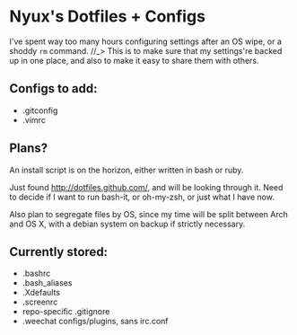 # Nyux's Dotfiles + Configs

I've spent way too many hours configuring settings after an OS wipe, or a shoddy `rm` command. //_> This is to make sure that my settings're backed up in one place, and also to make it easy to share them with others.


## Configs to add:

* .gitconfig
* .vimrc

## Plans?

An install script is on the horizon, either written in bash or ruby.

Just found <http://dotfiles.github.com/>, and will be looking through it. Need to decide if I want to run bash-it, or oh-my-zsh, or just what I have now.

Also plan to segregate files by OS, since my time will be split between Arch and OS X, with a debian system on backup if strictly necessary.

## Currently stored:

* .bashrc
* .bash_aliases
* .Xdefaults
* .screenrc
* repo-specific .gitignore
* .weechat configs/plugins, sans irc.conf
